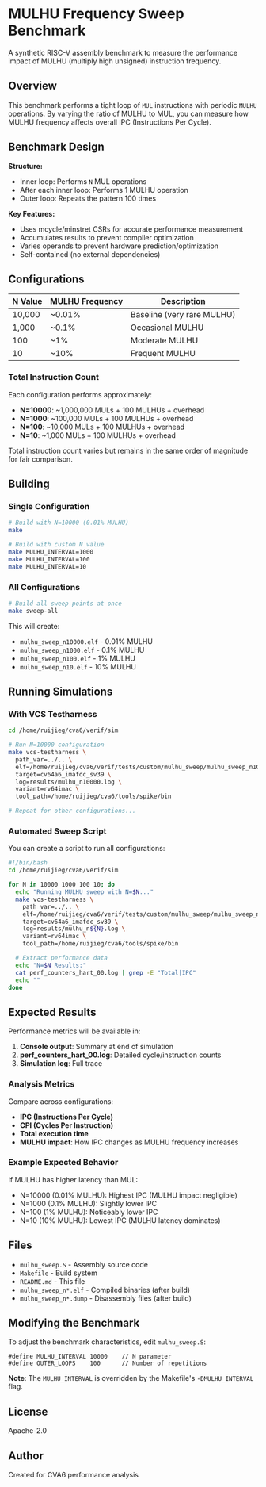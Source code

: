 # MULHU Frequency Sweep Benchmark

A synthetic RISC-V assembly benchmark to measure the performance impact of MULHU (multiply high unsigned) instruction frequency.

## Overview

This benchmark performs a tight loop of `MUL` instructions with periodic `MULHU` operations. By varying the ratio of MULHU to MUL, you can measure how MULHU frequency affects overall IPC (Instructions Per Cycle).

## Benchmark Design

**Structure:**
- Inner loop: Performs `N` MUL operations
- After each inner loop: Performs 1 MULHU operation
- Outer loop: Repeats the pattern 100 times

**Key Features:**
- Uses mcycle/minstret CSRs for accurate performance measurement
- Accumulates results to prevent compiler optimization
- Varies operands to prevent hardware prediction/optimization
- Self-contained (no external dependencies)

## Configurations

| N Value | MULHU Frequency | Description |
|---------|----------------|-------------|
| 10,000  | ~0.01%         | Baseline (very rare MULHU) |
| 1,000   | ~0.1%          | Occasional MULHU |
| 100     | ~1%            | Moderate MULHU |
| 10      | ~10%           | Frequent MULHU |

### Total Instruction Count

Each configuration performs approximately:
- **N=10000**: ~1,000,000 MULs + 100 MULHUs + overhead
- **N=1000**: ~100,000 MULs + 100 MULHUs + overhead
- **N=100**: ~10,000 MULs + 100 MULHUs + overhead
- **N=10**: ~1,000 MULs + 100 MULHUs + overhead

Total instruction count varies but remains in the same order of magnitude for fair comparison.

## Building

### Single Configuration

```bash
# Build with N=10000 (0.01% MULHU)
make

# Build with custom N value
make MULHU_INTERVAL=1000
make MULHU_INTERVAL=100
make MULHU_INTERVAL=10
```

### All Configurations

```bash
# Build all sweep points at once
make sweep-all
```

This will create:
- `mulhu_sweep_n10000.elf` - 0.01% MULHU
- `mulhu_sweep_n1000.elf` - 0.1% MULHU
- `mulhu_sweep_n100.elf` - 1% MULHU
- `mulhu_sweep_n10.elf` - 10% MULHU

## Running Simulations

### With VCS Testharness

```bash
cd /home/ruijieg/cva6/verif/sim

# Run N=10000 configuration
make vcs-testharness \
  path_var=../.. \
  elf=/home/ruijieg/cva6/verif/tests/custom/mulhu_sweep/mulhu_sweep_n10000.elf \
  target=cv64a6_imafdc_sv39 \
  log=results/mulhu_n10000.log \
  variant=rv64imac \
  tool_path=/home/ruijieg/cva6/tools/spike/bin

# Repeat for other configurations...
```

### Automated Sweep Script

You can create a script to run all configurations:

```bash
#!/bin/bash
cd /home/ruijieg/cva6/verif/sim

for N in 10000 1000 100 10; do
  echo "Running MULHU sweep with N=$N..."
  make vcs-testharness \
    path_var=../.. \
    elf=/home/ruijieg/cva6/verif/tests/custom/mulhu_sweep/mulhu_sweep_n${N}.elf \
    target=cv64a6_imafdc_sv39 \
    log=results/mulhu_n${N}.log \
    variant=rv64imac \
    tool_path=/home/ruijieg/cva6/tools/spike/bin

  # Extract performance data
  echo "N=$N Results:"
  cat perf_counters_hart_00.log | grep -E "Total|IPC"
  echo ""
done
```

## Expected Results

Performance metrics will be available in:
1. **Console output**: Summary at end of simulation
2. **perf_counters_hart_00.log**: Detailed cycle/instruction counts
3. **Simulation log**: Full trace

### Analysis Metrics

Compare across configurations:
- **IPC (Instructions Per Cycle)**
- **CPI (Cycles Per Instruction)**
- **Total execution time**
- **MULHU impact**: How IPC changes as MULHU frequency increases

### Example Expected Behavior

If MULHU has higher latency than MUL:
- N=10000 (0.01% MULHU): Highest IPC (MULHU impact negligible)
- N=1000 (0.1% MULHU): Slightly lower IPC
- N=100 (1% MULHU): Noticeably lower IPC
- N=10 (10% MULHU): Lowest IPC (MULHU latency dominates)

## Files

- `mulhu_sweep.S` - Assembly source code
- `Makefile` - Build system
- `README.md` - This file
- `mulhu_sweep_n*.elf` - Compiled binaries (after build)
- `mulhu_sweep_n*.dump` - Disassembly files (after build)

## Modifying the Benchmark

To adjust the benchmark characteristics, edit `mulhu_sweep.S`:

```assembly
#define MULHU_INTERVAL 10000    // N parameter
#define OUTER_LOOPS    100      // Number of repetitions
```

**Note**: The `MULHU_INTERVAL` is overridden by the Makefile's `-DMULHU_INTERVAL` flag.

## License

Apache-2.0

## Author

Created for CVA6 performance analysis